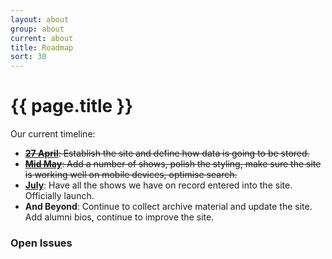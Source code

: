 ```yaml
---
layout: about
group: about
current: about
title: Roadmap
sort: 30
---
```


<div class="col-2-3" markdown="1">

# <i class="octicon octicon-milestone"></i> {{ page.title }}

Our current timeline:

- <del>[**27 April**](https://github.com/newtheatre/history-project/milestones/alpha-1): Establish the site and define how data is going to be stored.</del>
- <del>[**Mid May**](https://github.com/newtheatre/history-project/milestones/alpha-2): Add a number of shows, polish the styling, make sure the site is working well on mobile devices, optimise search.</del>
- [**July**](https://github.com/newtheatre/history-project/milestones/launch): Have all the shows we have on record entered into the site. Officially launch.
- **And Beyond**: Continue to collect archive material and update the site. Add alumni bios, continue to improve the site.

</div>

<div class="col-1-3">

<h3 class="h1-baseline"><i class="octicon octicon-issue-opened"></i> Open Issues</h3>

<div id="github-issues-widget"></div>

</div>
